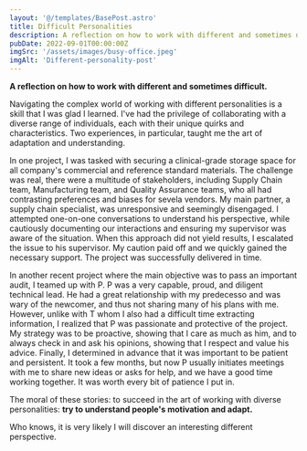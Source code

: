 ```yaml
---
layout: '@/templates/BasePost.astro'
title: Difficult Personalities
description: A reflection on how to work with different and sometimes difficult.
pubDate: 2022-09-01T00:00:00Z
imgSrc: '/assets/images/busy-office.jpeg'
imgAlt: 'Different-personality-post'
---
```


**A reflection on how to work with different and sometimes difficult.**

Navigating the complex world of working with different personalities is a skill that I was glad I learned. I've had the privilege of collaborating with a diverse range of individuals, each with their unique quirks and characteristics. Two experiences, in particular, taught me the art of adaptation and understanding.

In one project, I was tasked with securing a clinical-grade storage space for all company's commercial and reference standard materials. The challenge was real, there were a multitude of stakeholders, including Supply Chain team, Manufacturing team, and Quality Assurance teams, who all had contrasting preferences and biases for sevela vendors. My main partner, a supply chain specialist, was unresponsive and seemingly disengaged. I attempted one-on-one conversations to understand his perspective, while cautiously documenting our interactions and ensuring my supervisor was aware of the situation. When this approach did not yield results, I escalated the issue to his supervisor. My caution paid off and we quickly gained the necessary support. The project was successfully delivered in time.

In another recent project where the main objective was to pass an important audit, I teamed up with P. P was a very capable, proud, and diligent technical lead. He had a great relationship with my predecesso and was wary of the newcomer, and thus not sharing many of his plans with me. However, unlike with T whom I also had a difficult time extracting information, I realized that P was passionate and protective of the project. My strategy was to be proactive, showing that I care as much as him, and to always check in and ask his opinions, showing that I respect and value his advice. Finally, I determined in advance that it was important to be patient and persistent. It took a few months, but now P usually initiates meetings with me to share new ideas or asks for help, and we have a good time working together. It was worth every bit of patience I put in.

The moral of these stories: to succeed in the art of working with diverse personalities:
**try to understand people's motivation and adapt.**

Who knows, it is very likely I will discover an interesting different perspective.
